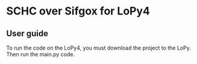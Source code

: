 # SCHC over Sifgox for LoPy4

## User guide

To run the code on the LoPy4, you must download the project to the LoPy.
Then run the main.py code.

